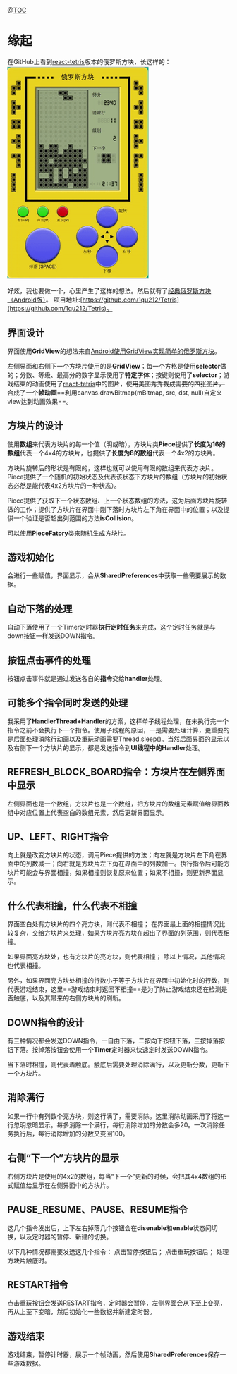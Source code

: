 @[TOC](经典俄罗斯方块Android版)

# 缘起
在GitHub上看到[react-tetris](https://github.com/chvin/react-tetris)版本的俄罗斯方块，长这样的：![tetris](./app/screenshot/tetris_01.gif)

好炫，我也要做一个，心里产生了这样的想法。然后就有了[经典俄罗斯方块（Android版）](https://github.com/1qu212/Tetris)。
项目地址:[https://github.com/1qu212/Tetris](https://github.com/1qu212/Tetris)。
## 界面设计
界面使用**GridView**的想法来自[Android使用GridView实现简单的俄罗斯方块](https://github.com/weijifen/AndroidTetris)。

左侧界面和右侧下一个方块片使用的是**GridView**；每一个方格是使用**selector**做的；分数、等级、最高分的数字显示使用了**特定字体**；按键则使用了**selector**；游戏结束的动画使用了[react-tetris](https://github.com/chvin/react-tetris)中的图片，~~使用美图秀秀裁成需要的四张图片，合成了一个**帧动画**~~==利用canvas.drawBitmap(mBitmap, src, dst, null)自定义view达到动画效果==。


## 方块片的设计
使用**数组**来代表方块片的每一个值（明或暗），方块片类**Piece**提供了**长度为16的数组**代表一个4x4的方块片，也提供了**长度为8的数组**代表一个4x2的方块片。

方块片旋转后的形状是有限的，这样也就可以使用有限的数组来代表方块片。Piece提供了一个随机的初始状态及代表该状态下方块片的数组（方块片的初始状态必然是能代表4x2方块片的一种状态）。

Piece提供了获取下一个状态数组、上一个状态数组的方法，这为后面方块片旋转做的工作；提供了方块片在界面中刚下落时方块片左下角在界面中的位置；以及提供一个验证是否超出列范围的方法**isCollision**。

可以使用**PieceFatory**类来随机生成方块片。


## 游戏初始化
会进行一些赋值，界面显示，会从**SharedPreferences**中获取一些需要展示的数据。


## 自动下落的处理
自动下落使用了一个Timer定时器**执行定时任务**来完成，这个定时任务就是与down按钮一样发送DOWN指令。


## 按钮点击事件的处理
按钮点击事件就是通过发送各自的**指令**交给**handler**处理。


## 可能多个指令同时发送的处理
我采用了**HandlerThread+Handler**的方案，这样单子线程处理，在未执行完一个指令之前不会执行下一个指令。使用子线程的原因，一是需要处理计算，更重要的是后面处理消除行动画以及重玩动画需要Thread.sleep()。当然后面界面的显示以及右侧下一个方块片的显示，都是发送指令到**UI线程中的Handler**处理。


## REFRESH_BLOCK_BOARD指令：方块片在左侧界面中显示
左侧界面也是一个数组，方块片也是一个数组，把方块片的数组元素赋值给界面数组中对应位置上代表空白的数组元素，然后更新界面显示。


## UP、LEFT、RIGHT指令
向上就是改变方块片的状态，调用Piece提供的方法；向左就是方块片左下角在界面中的列数减一；向右就是方块片左下角在界面中的列数加一。执行指令后可能方块片可能会与界面相撞，如果相撞则恢复原来位置；如果不相撞，则更新界面显示。


## 什么代表相撞，什么代表不相撞
界面空白处有方块片的四个亮方块，则代表不相撞；
在界面最上面的相撞情况比较复杂，交给方块片来处理，如果方块片亮方块在超出了界面的列范围，则代表相撞。

如果界面亮方块处，也有方块片的亮方块，则代表相撞；
除以上情况，其他情况也代表相撞。

另外，如果界面亮方块处相撞的行数小于等于方块片在界面中初始化时的行数，则代表游戏结束，这里==游戏结束时返回不相撞==是为了防止游戏结束还在检测是否触底，以及其带来的右侧方块片的刷新。


## DOWN指令的设计
有三种情况都会发送DOWN指令，一自由下落，二按向下按钮下落，三按掉落按钮下落。按掉落按钮会使用一个**Timer**定时器来快速定时发送DOWN指令。

当下落时相撞，则代表着触底。触底后需要处理消除满行，以及更新分数，更新下一个方块片。


## 消除满行
如果一行中有列数个亮方块，则这行满了，需要消除。这里消除动画采用了将这一行忽明忽暗显示。每多消除一个满行，每行消除增加的分数会多20。一次消除任务执行后，每行消除增加的分数又变回100。


## 右侧“下一个”方块片的显示
右侧方块片是使用的4x2的数组，每当“下一个”更新的时候，会把其4x4数组的形式赋值给显示在左侧界面中的方块片。


## PAUSE_RESUME、PAUSE、RESUME指令
这几个指令发出后，上下左右掉落几个按钮会在**disenable**和**enable**状态间切换，以及定时器的暂停、新建的切换。

以下几种情况都需要发送这几个指令：
点击暂停按钮后；
点击重玩按钮后；
处理方块片触底时。


## RESTART指令
点击重玩按钮会发送RESTART指令，定时器会暂停，左侧界面会从下至上变亮，再从上至下变暗，然后初始化一些数据并新建定时器。


## 游戏结束
游戏结束，暂停计时器，展示一个帧动画，然后使用**SharedPreferences**保存一些游戏数据。
